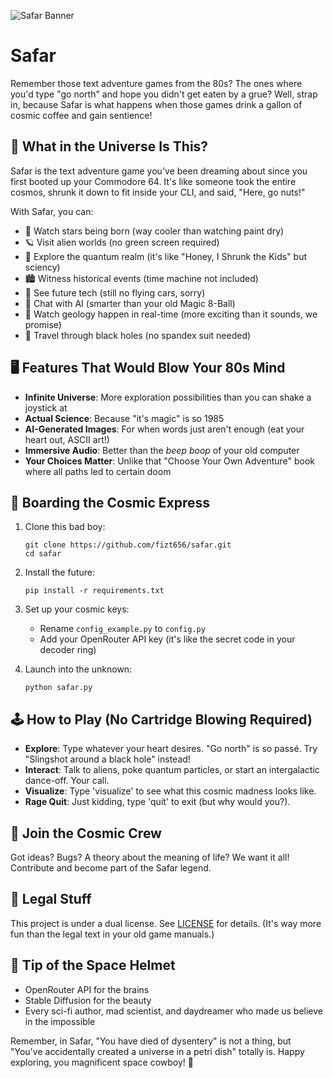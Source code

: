 ![Safar Banner](safar.png)
# Safar

Remember those text adventure games from the 80s? The ones where you'd type "go north" and hope you didn't get eaten by a grue? Well, strap in, because Safar is what happens when those games drink a gallon of cosmic coffee and gain sentience!

## 🌌 What in the Universe Is This?

Safar is the text adventure game you've been dreaming about since you first booted up your Commodore 64. It's like someone took the entire cosmos, shrunk it down to fit inside your CLI, and said, "Here, go nuts!"

With Safar, you can:

- 🌟 Watch stars being born (way cooler than watching paint dry)
- 🪐 Visit alien worlds (no green screen required)
- 🧬 Explore the quantum realm (it's like "Honey, I Shrunk the Kids" but sciency)
- 🏙️ Witness historical events (time machine not included)
- 🚀 See future tech (still no flying cars, sorry)
- 🤔 Chat with AI (smarter than your old Magic 8-Ball)
- 🌋 Watch geology happen in real-time (more exciting than it sounds, we promise)
- 🌌 Travel through black holes (no spandex suit needed)

## 🖥️ Features That Would Blow Your 80s Mind

- **Infinite Universe**: More exploration possibilities than you can shake a joystick at
- **Actual Science**: Because "it's magic" is so 1985
- **AI-Generated Images**: For when words just aren't enough (eat your heart out, ASCII art!)
- **Immersive Audio**: Better than the *beep boop* of your old computer
- **Your Choices Matter**: Unlike that "Choose Your Own Adventure" book where all paths led to certain doom

## 🚀 Boarding the Cosmic Express

1. Clone this bad boy:
   ```
   git clone https://github.com/fizt656/safar.git
   cd safar
   ```

2. Install the future:
   ```
   pip install -r requirements.txt
   ```

3. Set up your cosmic keys:
   - Rename `config_example.py` to `config.py`
   - Add your OpenRouter API key (it's like the secret code in your decoder ring)

4. Launch into the unknown:
   ```
   python safar.py
   ```

## 🕹️ How to Play (No Cartridge Blowing Required)

- **Explore**: Type whatever your heart desires. "Go north" is so passé. Try "Slingshot around a black hole" instead!
- **Interact**: Talk to aliens, poke quantum particles, or start an intergalactic dance-off. Your call.
- **Visualize**: Type 'visualize' to see what this cosmic madness looks like.
- **Rage Quit**: Just kidding, type 'quit' to exit (but why would you?).

## 🤝 Join the Cosmic Crew

Got ideas? Bugs? A theory about the meaning of life? We want it all! Contribute and become part of the Safar legend.

## 📜 Legal Stuff

This project is under a dual license. See [LICENSE](LICENSE) for details. (It's way more fun than the legal text in your old game manuals.)

## 🙏 Tip of the Space Helmet

- OpenRouter API for the brains
- Stable Diffusion for the beauty
- Every sci-fi author, mad scientist, and daydreamer who made us believe in the impossible

Remember, in Safar, "You have died of dysentery" is not a thing, but "You've accidentally created a universe in a petri dish" totally is. Happy exploring, you magnificent space cowboy! 🌠